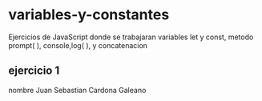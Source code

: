 # variables-y-constantes
Ejercicios de JavaScript donde se trabajaran  variables let y const, metodo prompt( ), console,log(  ), y concatenacion

## ejercicio 1
nombre
Juan Sebastian Cardona Galeano